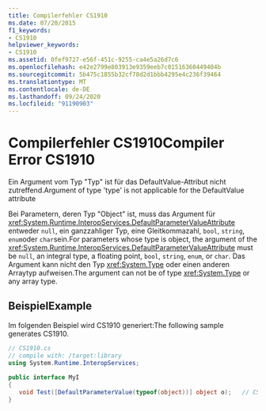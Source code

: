 ```yaml
---
title: Compilerfehler CS1910
ms.date: 07/20/2015
f1_keywords:
- CS1910
helpviewer_keywords:
- CS1910
ms.assetid: 0fef9727-e56f-451c-9255-ca4e5a26d7c6
ms.openlocfilehash: e42e2799e803913e9359eeb7c01516360449404b
ms.sourcegitcommit: 5b475c1855b32cf78d2d1bbb4295e4c236f39464
ms.translationtype: MT
ms.contentlocale: de-DE
ms.lasthandoff: 09/24/2020
ms.locfileid: "91190903"
---
```

# <a name="compiler-error-cs1910"></a><span data-ttu-id="fbcf3-102">Compilerfehler CS1910</span><span class="sxs-lookup"><span data-stu-id="fbcf3-102">Compiler Error CS1910</span></span>

<span data-ttu-id="fbcf3-103">Ein Argument vom Typ "Typ" ist für das DefaultValue-Attribut nicht zutreffend.</span><span class="sxs-lookup"><span data-stu-id="fbcf3-103">Argument of type 'type' is not applicable for the DefaultValue attribute</span></span>  
  
 <span data-ttu-id="fbcf3-104">Bei Parametern, deren Typ "Object" ist, muss das Argument für <xref:System.Runtime.InteropServices.DefaultParameterValueAttribute> entweder `null`, ein ganzzahliger Typ, eine Gleitkommazahl, `bool`, `string`, `enum`oder `char`sein.</span><span class="sxs-lookup"><span data-stu-id="fbcf3-104">For parameters whose type is object, the argument of the <xref:System.Runtime.InteropServices.DefaultParameterValueAttribute> must be `null`, an integral type, a floating point, `bool`, `string`, `enum`, or `char`.</span></span> <span data-ttu-id="fbcf3-105">Das Argument kann nicht den Typ <xref:System.Type> oder einen anderen Arraytyp aufweisen.</span><span class="sxs-lookup"><span data-stu-id="fbcf3-105">The argument can not be of type <xref:System.Type> or any array type.</span></span>  
  
## <a name="example"></a><span data-ttu-id="fbcf3-106">Beispiel</span><span class="sxs-lookup"><span data-stu-id="fbcf3-106">Example</span></span>  

 <span data-ttu-id="fbcf3-107">Im folgenden Beispiel wird CS1910 generiert:</span><span class="sxs-lookup"><span data-stu-id="fbcf3-107">The following sample generates CS1910.</span></span>  
  
```csharp  
// CS1910.cs  
// compile with: /target:library  
using System.Runtime.InteropServices;  
  
public interface MyI  
{  
   void Test([DefaultParameterValue(typeof(object))] object o);   // CS1910  
}  
```
